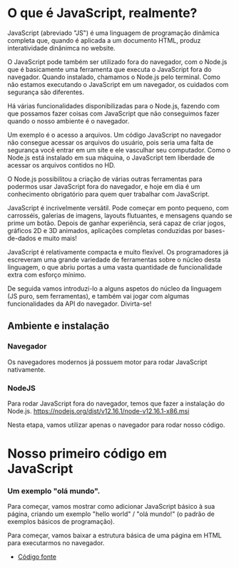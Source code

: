 # O que é JavaScript, realmente?

JavaScript (abreviado "JS") é uma linguagem de programação dinâmica completa que, quando é aplicada a um documento HTML, produz interatividade dinânimca no website.

O JavaScript pode também ser utilizado fora do navegador, com o Node.js que é basicamente uma ferramenta que executa o JavaScript fora do navegador. Quando instalado, chamamos o Node.js pelo terminal. Como não estamos executando o JavaScript em um navegador, os cuidados com segurança são diferentes.

Há várias funcionalidades disponibilizadas para o Node.js, fazendo com que possamos fazer coisas com JavaScript que não conseguimos fazer quando o nosso ambiente é o navegador.

Um exemplo é o acesso a arquivos. Um código JavaScript no navegador não consegue acessar os arquivos do usuário, pois seria uma falta de segurança você entrar em um site e ele vasculhar seu computador. Como o Node.js está instalado em sua máquina, o JavaScript tem liberdade de acessar os arquivos contidos no HD.

O Node.js possibilitou a criação de várias outras ferramentas para podermos usar JavaScript fora do navegador, e hoje em dia é um conhecimento obrigatório para quem quer trabalhar com JavaScript.

JavaScript é incrivelmente versátil. Pode começar em ponto pequeno, com carrosséis, galerias de imagens, layouts flutuantes, e mensagens quando se prime um botão. Depois de ganhar experiência, será capaz de criar jogos, gráficos 2D e 3D animados, aplicações completas conduzidas por bases-de-dados e muito mais!

JavaScript é relativamente compacta e muito flexível. Os programadores já escreveram uma grande variedade de ferramentas sobre o núcleo desta linguagem, o que abriu portas a uma vasta quantidade de funcionalidade extra com esforço mínimo. 

De seguida vamos introduzi-lo a alguns aspetos do núcleo da linguagem (JS puro, sem ferramentas), e também vai jogar com algumas funcionalidades da API do navegador. Divirta-se!

## Ambiente e instalação

### Navegador
Os navegadores modernos já possuem motor para rodar JavaScript nativamente.

### NodeJS
Para rodar JavaScript fora do navegador, temos que fazer a instalação do Node.js.
https://nodejs.org/dist/v12.16.1/node-v12.16.1-x86.msi


Nesta etapa, vamos utilizar apenas o navegador para rodar nosso código.

# Nosso primeiro código em JavaScript

### Um exemplo "olá mundo".

Para começar, vamos mostrar como adicionar JavaScript básico à sua página, criando um exemplo "hello world" / "olá mundo!" (o padrão de exemplos básicos de programação).

Para começar, vamos baixar a estrutura básica de uma página em HTML para executarmos no navegador.
- [Código fonte](src)